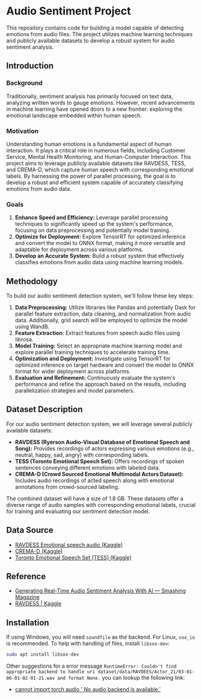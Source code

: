 # Audio Sentiment Project

This repository contains code for building a model capable of detecting emotions from audio files. The project utilizes machine learning techniques and publicly available datasets to develop a robust system for audio sentiment analysis.

## Introduction

### Background
Traditionally, sentiment analysis has primarily focused on text data, analyzing written words to gauge emotions. However, recent advancements in machine learning have opened doors to a new frontier: exploring the emotional landscape embedded within human speech.

### Motivation
Understanding human emotions is a fundamental aspect of human interaction. It plays a critical role in numerous fields, including Customer Service, Mental Health Monitoring, and Human-Computer Interaction. This project aims to leverage publicly available datasets like RAVDESS, TESS, and CREMA-D, which capture human speech with corresponding emotional labels. By harnessing the power of parallel processing, the goal is to develop a robust and efficient system capable of accurately classifying emotions from audio data.

### Goals
1. **Enhance Speed and Efficiency:** Leverage parallel processing techniques to significantly speed up the system's performance, focusing on data preprocessing and potentially model training.
2. **Optimize for Deployment:** Explore TensorRT for optimized inference and convert the model to ONNX format, making it more versatile and adaptable for deployment across various platforms.
3. **Develop an Accurate System:** Build a robust system that effectively classifies emotions from audio data using machine learning models.

## Methodology

To build our audio sentiment detection system, we'll follow these key steps:

1. **Data Preprocessing:** Utilize libraries like Pandas and potentially Dask for parallel feature extraction, data cleaning, and normalization from audio data. Additionally, grid search will be employed to optimize the model using WandB.
2. **Feature Extraction:** Extract features from speech audio files using librosa.
3. **Model Training:** Select an appropriate machine learning model and explore parallel training techniques to accelerate training time.
4. **Optimization and Deployment:** Investigate using TensorRT for optimized inference on target hardware and convert the model to ONNX format for wider deployment across platforms.
5. **Evaluation and Refinement:** Continuously evaluate the system's performance and refine the approach based on the results, including parallelization strategies and model parameters.

## Dataset Description

For our audio sentiment detection system, we will leverage several publicly available datasets:

- **RAVDESS (Ryerson Audio-Visual Database of Emotional Speech and Song):** Provides recordings of actors expressing various emotions (e.g., neutral, happy, sad, angry) with corresponding labels.
- **TESS (Toronto Emotional Speech Set):** Offers recordings of spoken sentences conveying different emotions with labeled data.
- **CREMA-D (Crowd Sourced Emotional Multimodal Actors Dataset):** Includes audio recordings of acted speech along with emotional annotations from crowd-sourced labeling.

The combined dataset will have a size of 1.8 GB. These datasets offer a diverse range of audio samples with corresponding emotional labels, crucial for training and evaluating our sentiment detection model.

## Data Source

- [RAVDESS Emotional speech audio (Kaggle)](https://www.kaggle.com/datasets/uwrfkaggler/ravdess-emotional-speech-audio)
- [CREMA-D (Kaggle)](https://www.kaggle.com/datasets/ejlok1/cremad)
- [Toronto Emotional Speech Set (TESS) (Kaggle)](https://www.kaggle.com/datasets/ejlok1/toronto-emotional-speech-set-tess)

## Reference

- [Generating Real-Time Audio Sentiment Analysis With AI — Smashing Magazine](https://www.smashingmagazine.com/2023/09/generating-real-time-audio-sentiment-analysis-ai/)
- [RAVDESS | Kaggle](https://www.kaggle.com/code/khantalha07/ravdess)

## Installation

If using Windows, you will need `soundfile` as the backend. For Linux, `sox_io` is recommended. To help with handling of files, install `libsox-dev`:

```bash
sudo apt install libsox-dev
```

Other suggestions for a error message `RuntimeError: Couldn't find appropriate backend to handle uri dataset/data/RAVDEES/Actor_21/03-01-06-01-02-01-21.wav and format None.` you can lookup the following link:
- [cannot import torch audio ' No audio backend is available.'](https://stackoverflow.com/questions/62543843/cannot-import-torch-audio-no-audio-backend-is-available)